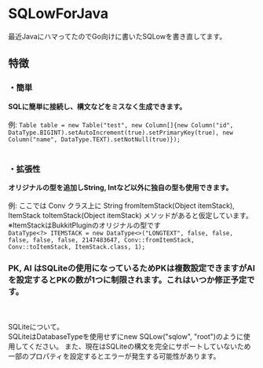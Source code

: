 # SQLowForJava
最近JavaにハマってたのでGo向けに書いたSQLowを書き直してます。
## 特徴
### ・簡単
<b>SQLに簡単に接続し、構文などをミスなく生成できます。</b><br><br>
例: ```Table table = new Table("test", new Column[]{new Column("id", DataType.BIGINT).setAutoIncrement(true).setPrimaryKey(true), new Column("name", DataType.TEXT).setNotNull(true)});```
<br>
<br>
### ・拡張性
<b>オリジナルの型を追加しString, Intなど以外に独自の型も使用できます。</b><br><br>
例: ここでは Conv クラス上に String fromItemStack(Object itemStack), ItemStack toItemStack(Object itemStack) メソッドがあると仮定しています。<br>※ItemStackはBukkitPluginのオリジナルの型です
<br>
```DataType<?> ITEMSTACK = new DataType<>("LONGTEXT", false, false, false, false, false, 2147483647, Conv::fromItemStack, Conv::toItemStack, ItemStack.class, 1);```
<br>
### PK, AI はSQLiteの使用になっているためPKは複数設定できますがAIを設定するとPKの数が1つに制限されます。これはいつか修正予定です。
<br>
<br>
SQLiteについて。<br>
SQLiteはDatabaseTypeを使用せずにnew SQLow("sqlow", "root")のように使用してください。
また、現在はSQLiteの構文を完全にサポートしていないため一部のプロパティを設定するとエラーが発生する可能性があります。
